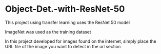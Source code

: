 # Object-Det.-with-ResNet-50


This project using transfer learning uses the ResNet 50 model

ImageNet was used as the training dataset

In this project developed for images found on the internet, simply place the URL file of the image you want to detect in the url section

